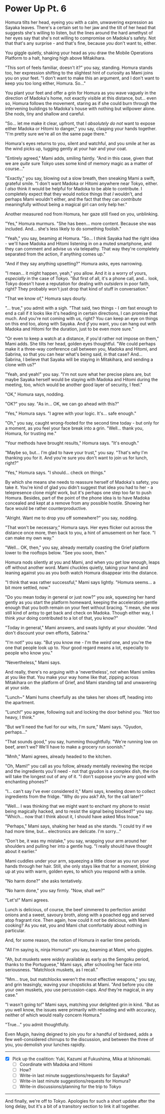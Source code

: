 # Power Up Pt. 6

Homura tilts her head, eyeing you with a calm, unwavering expression as Sayaka leaves. There's a certain set to her jaw and the tilt of her head that suggests she's willing to listen, but the lines around the hard amethyst of her eyes say that she's not willing to compromise on Madoka's safety. Not that that's any surprise - and that's fine, because *you* don't want to, either.

You giggle quietly, shaking your head as you draw the Mobile Operations Platform to a halt, hanging high above Mitakihara.

"This sort of feels familiar, doesn't it?" you say, standing. Homura stands too, her expression shifting to the slightest hint of curiosity as Mami joins you on your feet. "I don't want to make this an argument, and I don't want to keep you too long either, Homura. So..."

You plant your feet and offer a grin for Homura as you wave vaguely in the direction of Madoka's home, not exactly visible at this distance, but... even so, Homura follows the movement, staring as if she could burn through the intervening buildings to Madoka's house with nothing but willpower alone. She nods, tiny and shallow and careful.

"So... let me make it clear, upfront, that I *absolutely do not* want to expose either Madoka or Hitomi to danger," you say, clasping your hands together. "I'm pretty sure we're all on the same page there."

Homura's eyes returns to you, silent and watchful, and you smile at her as the wind picks up, tugging gently at your hair and your coat.

"Entirely agreed," Mami adds, smiling faintly. "And in this case, given that we are *quite* sure Tokyo uses some kind of memory magic as a matter of course..."

"Exactly," you say, blowing out a slow breath, then sneaking Mami a swift, grateful smile. "I don't want Madoka or Hitomi anywhere near Tokyo, either. I *also* think it would be helpful for Madoka to be able to contribute. I completely expect that they would notice things that *I* wouldn't, and perhaps Mami wouldn't either, and the fact that they can *contribute* meaningfully without being a magical girl can only help her."

Another measured nod from Homura, her gaze still fixed on you, unblinking.

"Yes," Homura murmurs. "She has been... more content. Because she was included. And... she's less likely to do something foolish."

"Yeah," you say, beaming at Homura. "So... I *think* Sayaka had the right idea - we'll have Madoka and Hitomi listening in on a muted smartphone, and they can comment and advise us via telepathy. That way they're completely separated from the action, if anything comes up."

"And if they say anything upsetting?" Homura asks, eyes narrowing.

"I mean... it might happen, yeah," you allow. And it *is* a worry of yours, *especially* in the case of Tokyo. "But first of all, it's a phone call, and... look, Tokyo doesn't have a reputation for dealing with *outsiders* in poor faith, right? They probably won't just drop that kind of stuff in conversation."

"That we know of," Homura says dourly.

"... true," you admit with a sigh. "That said, two things - I *am* fast enough to end a call if it looks like it's heading in certain directions, I can promise that much. And you're not coming with us, right? You can keep an eye on things on this end too, along with Sayaka. And *if* you want, you can hang out with Madoka and Hitomi for the duration, just to be even more sure."

"Or even to keep a watch at a distance, if you'd rather not impose on them," Mami adds. She tilts her head, golden eyes thoughtful. "We could perhaps make it a three-way conference call between you, Madoka and Hitomi, and Sabrina, so that you can hear what's being said, in that case? And... Sabrina, I believe that Sayaka will be staying in Mitakihara, and sending a clone with us?"

"Yeah, and yeah!" you say. "I'm not sure what her precise plans are, but maybe Sayaka herself would be staying with Madoka and Hitomi during the meeting, too, which would be another good layer of security, I feel."

"OK," Homura says, nodding.

"OK?" you say. "As in... OK, we can go ahead with this?"

"Yes," Homura says. "I agree with your logic. It's... safe enough."

"Oh," you say, caught wrong-footed for the second time today - but only for a moment, as you feel your face break into a grin. "Well... thank you, Homura, for trusting me."

"Your methods have brought results," Homura says. "It's enough."

"Maybe so, but... I'm glad to have your trust," you say. "That's why I'm thanking you for it. And you're sure you don't want to join us for lunch, right?"

"Yes," Homura says. "I should... check on things."

By which she means she needs to reassure herself of Madoka's safety, you take it. You're kind of glad you didn't suggest that idea you had to her - a telepresence clone *might* work, but it's perhaps one step too far to push Homura. Besides, part of the point of the phone idea is to have Madoka concealed and kept at a remove from any possible hostile. Showing her face would be rather counterproductive.

"Alright. Want me to drop you off somewhere?" you say, nodding.

"That won't be necessary," Homura says. Her eyes flicker out across the distance once more, then back to you, a hint of amusement on her face. "I can make my own way."

"Well... OK, then," you say, already mentally coasting the Grief platform lower to the rooftops below. "See you soon, then."

Homura nods silently at you and Mami, and when you get low enough, leaps off without another word. Mami chuckles quietly, taking your hand and leaning against you as you both watch Homura disappear into the distance.

"I think that was rather successful," Mami says lightly. "Homura seems... a bit more settled, now."

"Do you mean today in general or just now?" you ask, squeezing her hand gently as you start the platform homeward, keeping the acceleration gentle enough that you both remain on your feet without bracing. "I mean, she *was* still kind of antsy to get back and check on Madoka. Though either way, I think *your* doing contributed to a lot of that, you know?"

"Today in general," Mami answers, and swats lightly at your shoulder. "And don't discount your own efforts, Sabrina."

"I'm not!" you say. "But you know me - I'm the *weird* one, and you're the one that people look up to. *Your* good regard means a lot, especially to people who know you."

"Nevertheless," Mami says.

And really, there's no arguing with a 'nevertheless', not when Mami smiles at you like that. You make your way home like that, zipping across Mitakihara on the platform of Grief, and Mami standing tall and unwavering at your side.

"Lunch\~" Mami hums cheerfully as she takes her shoes off, heading into the apartment.

"Lunch!" you agree, following suit and locking the door behind you. "Not too heavy, I think."

"But we'll need the fuel for our wits, I'm sure," Mami says. "Gyudon, perhaps..."

"That sounds good," you say, humming thoughtfully. "We're running low on beef, aren't we? We'll have to make a grocery run soonish."

"Mmh," Mami agrees, already headed to the kitchen.

"Oh, Mami!" you call as you follow, already mentally reviewing the recipe and the ingredients you'll need - not that gyudon is a complex dish, the rice will take the longest out of any of it. "I don't suppose you're any good with enchanting phones?"

"I... can't say I've ever considered it," Mami says, kneeling down to collect ingredients from the fridge. "Why do you ask? Ah, for the call later?"

"Well... I was thinking that we might want to enchant my phone to resist being magically hacked, and to resist the signal being blocked?" you say. "Which... now that I think about it, I should have asked Miss Inoue."

"Perhaps," Mami says, shaking her head as she stands. "I could try if we had more time, but... electronics are delicate. I'm sorry..."

"Don't be, it was my mistake," you say, wrapping your arm around her shoulders and pulling her into a gentle hug. "I really should have thought about it earlier."

Mami cuddles under your arm, squeezing a little closer as you run your hands through her hair. Still, she only stays like that for a moment, blinking up at you with warm, golden eyes, to which you respond with a smile.

"No harm done?" she asks tentatively.

"No harm done," you say firmly. "Now, shall we?"

"Let's!" Mami agrees.

Lunch is delicious, of course, the beef simmered to perfection amidst onions and a sweet, savoury broth, along with a poached egg and served atop fragrant rice. Then again, how could it *not* be delicious, with Mami cooking? As you eat, you and Mami chat comfortably about nothing in particular.

And, for some reason, the notion of Homura in earlier time periods.

"All I'm saying is, ninja Homura!" you say, beaming at Mami, who giggles.

"Ah, but muskets were *widely* available as early as the Sengoku period, thanks to the Portuguese," Mami says, after schooling her face into seriousness. "Matchlock muskets, as I recall."

"Mm... true, but matchlocks weren't the most effective weapons," you say, and grin teasingly, waving your chopsticks at Mami. "And before you cite your own muskets, *you* use percussion-caps. *And* they're magical, in any case."

"I wasn't going to!" Mami says, matching your delighted grin in kind. "But as you well know, the issues were primarily with reloading and with accuracy, neither of which would really concern Homura."

"True..." you admit thoughtfully.

Even Mugin, having deigned to join you for a handful of birdseed, adds a few well-considered chirrups to the discussion, and between the three of you, you demolish your lunches rapidly.

---

- [x] Pick up the coalition: Yuki, Kazumi at Fukushima, Mika at Ishinomaki.
  - [ ] Coordinate with Madoka and Hitomi
  - [ ] How?
  - [ ] Write-in last minute suggestions/requests for Sayaka?
  - [ ] Write-in last minute suggestions/requests for Homura?
  - [ ] Write-in discussions/planning for the trip to Tokyo

---

And finally, we're off to Tokyo. Apologies for such a short update after the long delay, but it's a bit of a transitory section to link it all together.
